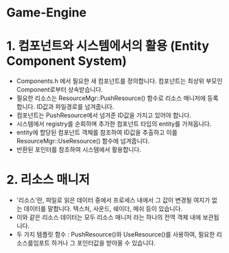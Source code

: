 # Game-Engine

# 1. 컴포넌트와 시스템에서의 활용 (Entity Component System)
- Components.h 에서 필요한 새 컴포넌트를 정의합니다. 컴포넌트는 최상위 부모인 Component로부터 상속받습니다.
- 필요한 리소스는 ResourceMgr::PushResource() 함수로 리소스 매니저에 등록합니다. ID값과 파일경로를 넘겨줍니다.
- 컴포넌트는 PushResource에서 넘겨준 ID값을 가지고 있어야 합니다.
- 시스템에서 registry를 순회하며 추가한 컴포넌트 타입의 entity를 가져옵니다.
- entity에 할당된 컴포넌트 객체를 참조하여 ID값을 추출하고 이를 ResourceMgr::UseResource() 함수에 넘겨줍니다.
- 반환된 포인터를 참조하여 시스템에서 활용합니다.

# 2. 리소스 매니저
- '리소스'란, 파일로 읽은 데이터 중에서 프로세스 내에서 그 값이 변경될 여지가 없는 데이터를 말합니다. 텍스처, 사운드, 쉐이더, 메쉬 등이 있습니다.
- 이와 같은 리소스 데이터는 모두 리소스 매니저 라는 하나의 전역 객체 내에 보관됩니다.
- 두 가지 템플릿 함수 : PushResource()와 UseResource()를 사용하여, 필요한 리소스를임포트 하거나 그 포인터값을 받아올 수 있습니다. 
